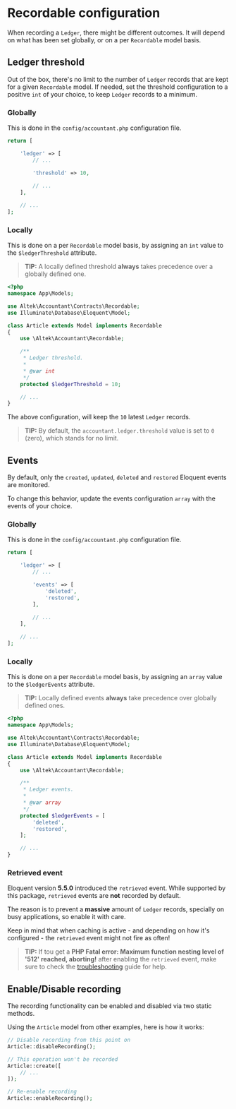 # Recordable configuration 
When recording a `Ledger`, there might be different outcomes.
It will depend on what has been set globally, or on a per `Recordable` model basis.

## Ledger threshold
Out of the box, there's no limit to the number of `Ledger` records that are kept for a given `Recordable` model.
If needed, set the threshold configuration to a positive `int` of your choice, to keep `Ledger` records to a minimum.

### Globally
This is done in the `config/accountant.php` configuration file.

```php
return [

    'ledger' => [
        // ...

        'threshold' => 10,
    
        // ...
    ],

    // ...
];
```

### Locally
This is done on a per `Recordable` model basis, by assigning an `int` value to the `$ledgerThreshold` attribute.

> **TIP:** A locally defined threshold **always** takes precedence over a globally defined one.

```php
<?php
namespace App\Models;

use Altek\Accountant\Contracts\Recordable;
use Illuminate\Database\Eloquent\Model;

class Article extends Model implements Recordable
{
    use \Altek\Accountant\Recordable;

    /**
     * Ledger threshold.
     *
     * @var int
     */
    protected $ledgerThreshold = 10;

    // ...
}
```

The above configuration, will keep the `10` latest `Ledger` records.

> **TIP:** By default, the `accountant.ledger.threshold` value is set to `0` (zero), which stands for no limit.

## Events
By default, only the `created`, `updated`, `deleted` and `restored` Eloquent events are monitored.

To change this behavior, update the events configuration `array` with the events of your choice.

### Globally
This is done in the `config/accountant.php` configuration file.

```php
return [

    'ledger' => [
        // ...

        'events' => [
            'deleted',
            'restored',
        ],
    
        // ...
    ],

    // ...
];
```

### Locally
This is done on a per `Recordable` model basis, by assigning an `array` value to the `$ledgerEvents` attribute.

> **TIP:** Locally defined events **always** take precedence over globally defined ones.

```php
<?php
namespace App\Models;

use Altek\Accountant\Contracts\Recordable;
use Illuminate\Database\Eloquent\Model;

class Article extends Model implements Recordable
{
    use \Altek\Accountant\Recordable;

    /**
     * Ledger events.
     *
     * @var array
     */
    protected $ledgerEvents = [
        'deleted',
        'restored',
    ];

    // ...
}
```

### Retrieved event
Eloquent version **5.5.0** introduced the `retrieved` event. While supported by this package, `retrieved` events are **not** recorded by default.

The reason is to prevent a **massive** amount of `Ledger` records, specially on busy applications, so enable it with care.

Keep in mind that when caching is active - and depending on how it's configured - the `retrieved` event might not fire as often!

> **TIP:** If tou get a **PHP Fatal error:  Maximum function nesting level of '512' reached, aborting!** after enabling the `retrieved` event, make sure to check the [troubleshooting](troubleshooting.md) guide for help. 

## Enable/Disable recording
The recording functionality can be enabled and disabled via two static methods.

Using the `Article` model from other examples, here is how it works:

```php
// Disable recording from this point on
Article::disableRecording();

// This operation won't be recorded
Article::create([
    // ...
]);

// Re-enable recording
Article::enableRecording();
```
